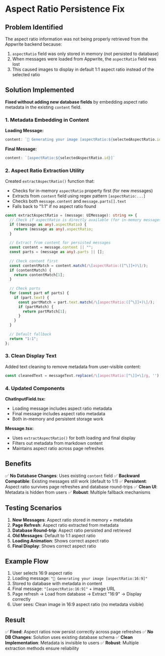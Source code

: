 # Aspect Ratio Persistence Fix

## Problem Identified
The aspect ratio information was not being properly retrieved from the Appwrite backend because:
1. `aspectRatio` field was only stored in memory (not persisted to database)
2. When messages were loaded from Appwrite, the `aspectRatio` field was lost
3. This caused images to display in default 1:1 aspect ratio instead of the selected ratio

## Solution Implemented
**Fixed without adding new database fields** by embedding aspect ratio metadata in the existing `content` field.

### 1. Metadata Embedding in Content
**Loading Message:**
```typescript
content: `🎨 Generating your image [aspectRatio:${selectedAspectRatio.id}]`
```

**Final Message:**
```typescript
content: `[aspectRatio:${selectedAspectRatio.id}]`
```

### 2. Aspect Ratio Extraction Utility
Created `extractAspectRatio()` function that:
- Checks for in-memory `aspectRatio` property first (for new messages)
- Extracts from `content` field using regex pattern `[aspectRatio:...]`
- Checks both `message.content` and `message.parts[].text`
- Falls back to "1:1" if no aspect ratio found

```typescript
const extractAspectRatio = (message: UIMessage): string => {
  // Check if aspectRatio is directly available (for in-memory messages)
  if ((message as any).aspectRatio) {
    return (message as any).aspectRatio;
  }
  
  // Extract from content for persisted messages
  const content = message.content || "";
  const parts = (message as any).parts || [];
  
  // Check content first
  const contentMatch = content.match(/\[aspectRatio:([^\]]+)\]/);
  if (contentMatch) {
    return contentMatch[1];
  }
  
  // Check parts
  for (const part of parts) {
    if (part.text) {
      const partMatch = part.text.match(/\[aspectRatio:([^\]]+)\]/);
      if (partMatch) {
        return partMatch[1];
      }
    }
  }
  
  // Default fallback
  return "1:1";
};
```

### 3. Clean Display Text
Added text cleaning to remove metadata from user-visible content:
```typescript
const cleanedText = messageText.replace(/\[aspectRatio:[^\]]+\]/g, '').trim();
```

### 4. Updated Components
**ChatInputField.tsx:**
- Loading message includes aspect ratio metadata
- Final message includes aspect ratio metadata
- Both in-memory and persistent storage work

**Message.tsx:**
- Uses `extractAspectRatio()` for both loading and final display
- Filters out metadata from markdown content
- Maintains aspect ratio across page refreshes

## Benefits
✅ **No Database Changes**: Uses existing `content` field
✅ **Backward Compatible**: Existing messages still work (default to 1:1)
✅ **Persistent**: Aspect ratio survives page refreshes and database round-trips
✅ **Clean UI**: Metadata is hidden from users
✅ **Robust**: Multiple fallback mechanisms

## Testing Scenarios
1. **New Messages**: Aspect ratio stored in memory + metadata
2. **Page Refresh**: Aspect ratio extracted from metadata
3. **Database Round-trip**: Aspect ratio persisted and retrieved
4. **Old Messages**: Default to 1:1 aspect ratio
5. **Loading Animation**: Shows correct aspect ratio
6. **Final Display**: Shows correct aspect ratio

## Example Flow
1. User selects 16:9 aspect ratio
2. Loading message: `"🎨 Generating your image [aspectRatio:16:9]"`
3. Stored to database with metadata in content
4. Final message: `"[aspectRatio:16:9]"` + image URL
5. Page refresh → Load from database → Extract "16:9" → Display correctly
6. User sees: Clean image in 16:9 aspect ratio (no metadata visible)

## Result
✅ **Fixed**: Aspect ratios now persist correctly across page refreshes
✅ **No DB Changes**: Solution uses existing database schema
✅ **Clean Implementation**: Metadata is invisible to users
✅ **Robust**: Multiple extraction methods ensure reliability
